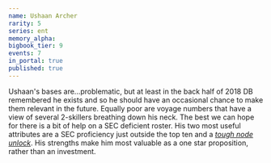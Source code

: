 ```yaml
---
name: Ushaan Archer
rarity: 5
series: ent
memory_alpha:
bigbook_tier: 9
events: 7
in_portal: true
published: true
---
```


Ushaan's bases are...problematic, but at least in the back half of 2018 DB remembered he exists and so he should have an occasional chance to make them relevant in the future. Equally poor are voyage numbers that have a view of several 2-skillers breathing down his neck. The best we can hope for there is a bit of help on a SEC deficient roster. His two most useful attributes are a SEC proficiency just outside the top ten and a [_tough node unlock_](https://stt.wiki/wiki/Serious_Business). His strengths make him most valuable as a one star proposition, rather than an investment.
